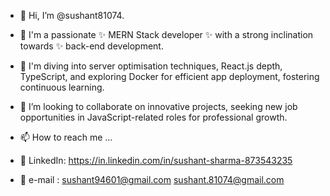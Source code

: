 - 👋 Hi, I’m @sushant81074.
  
- 👀 I'm a passionate ✨ MERN Stack developer ✨ with a strong inclination towards ✨ back-end development.
   
- 🌱 I'm diving into server optimisation techniques, React.js depth, TypeScript, and exploring Docker for efficient app deployment, fostering continuous learning.
  
- 💞️ I’m looking to collaborate on innovative projects, seeking new job opportunities in JavaScript-related roles for professional growth.
  
- 📫 How to reach me ...
  
- 🔗 LinkedIn: https://in.linkedin.com/in/sushant-sharma-873543235
  
- 📨 e-mail : sushant94601@gmail.com
              sushant.81074@gmail.com
